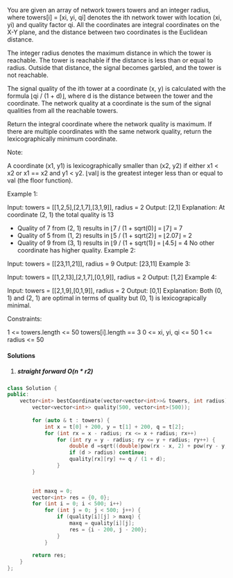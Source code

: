 You are given an array of network towers towers and an integer radius, where towers[i] = [xi, yi, qi] denotes the ith network tower with location (xi, yi) and quality factor qi. All the coordinates are integral coordinates on the X-Y plane, and the distance between two coordinates is the Euclidean distance.

The integer radius denotes the maximum distance in which the tower is reachable. The tower is reachable if the distance is less than or equal to radius. Outside that distance, the signal becomes garbled, and the tower is not reachable.

The signal quality of the ith tower at a coordinate (x, y) is calculated with the formula ⌊qi / (1 + d)⌋, where d is the distance between the tower and the coordinate. The network quality at a coordinate is the sum of the signal qualities from all the reachable towers.

Return the integral coordinate where the network quality is maximum. If there are multiple coordinates with the same network quality, return the lexicographically minimum coordinate.

Note:

A coordinate (x1, y1) is lexicographically smaller than (x2, y2) if either x1 < x2 or x1 == x2 and y1 < y2.
⌊val⌋ is the greatest integer less than or equal to val (the floor function).
 

Example 1:


Input: towers = [[1,2,5],[2,1,7],[3,1,9]], radius = 2
Output: [2,1]
Explanation: 
At coordinate (2, 1) the total quality is 13
- Quality of 7 from (2, 1) results in ⌊7 / (1 + sqrt(0)⌋ = ⌊7⌋ = 7
- Quality of 5 from (1, 2) results in ⌊5 / (1 + sqrt(2)⌋ = ⌊2.07⌋ = 2
- Quality of 9 from (3, 1) results in ⌊9 / (1 + sqrt(1)⌋ = ⌊4.5⌋ = 4
No other coordinate has higher quality.
Example 2:

Input: towers = [[23,11,21]], radius = 9
Output: [23,11]
Example 3:

Input: towers = [[1,2,13],[2,1,7],[0,1,9]], radius = 2
Output: [1,2]
Example 4:

Input: towers = [[2,1,9],[0,1,9]], radius = 2
Output: [0,1]
Explanation: Both (0, 1) and (2, 1) are optimal in terms of quality but (0, 1) is lexicograpically minimal.
 

Constraints:

1 <= towers.length <= 50
towers[i].length == 3
0 <= xi, yi, qi <= 50
1 <= radius <= 50


#### Solutions

1. ##### straight forward O(n * r2)

```c++
class Solution {
public:
    vector<int> bestCoordinate(vector<vector<int>>& towers, int radius) {
        vector<vector<int>> quality(500, vector<int>(500));
        
        for (auto & t : towers) {
            int x = t[0] + 200, y = t[1] + 200, q = t[2];
            for (int rx = x - radius; rx <= x + radius; rx++)
                for (int ry = y - radius; ry <= y + radius; ry++) {
                    double d =sqrt((double)pow(rx - x, 2) + pow(ry - y, 2));
                    if (d > radius) continue;
                    quality[rx][ry] += q / (1 + d);
                }
        }
        

        int maxq = 0;
        vector<int> res = {0, 0};
        for (int i = 0; i < 500; i++)
            for (int j = 0; j < 500; j++) {
                if (quality[i][j] > maxq) {
                    maxq = quality[i][j];
                    res = {i - 200, j - 200};
                }
            }
        
        return res;
    }
};
```